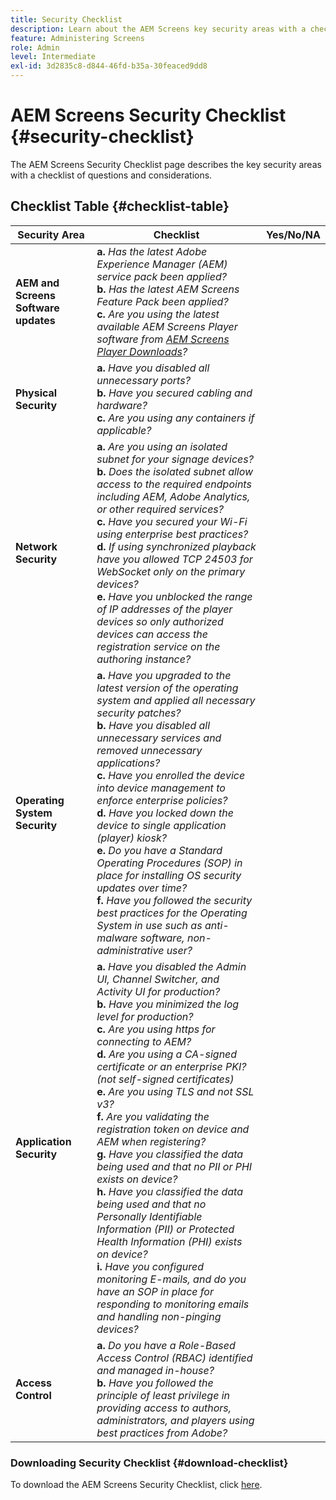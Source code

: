 ```yaml
---
title: Security Checklist
description: Learn about the AEM Screens key security areas with a checklist of questions and considerations.
feature: Administering Screens
role: Admin
level: Intermediate
exl-id: 3d2835c8-d844-46fd-b35a-30feaced9dd8
---
```

# AEM Screens Security Checklist  {#security-checklist}

The AEM Screens Security Checklist page describes the key security areas with a checklist of questions and considerations.

## Checklist Table {#checklist-table}

| **Security Area** | **Checklist** |**Yes/No/NA**|
|---|---|---|
| **AEM and Screens Software updates** | **a.** *Has the latest Adobe Experience Manager (AEM) service pack been applied?* <br>**b.** *Has the latest AEM Screens Feature Pack been applied?* <br>**c.** *Are you using the latest available AEM Screens Player software from [AEM Screens Player Downloads](https://download.macromedia.com/screens/)?*|
| **Physical Security** | **a.** *Have you disabled all unnecessary ports?* <br>**b.** *Have you secured cabling and hardware?* <br>**c.** *Are you using any containers if applicable?*|
| **Network Security** | **a.** *Are you using an isolated subnet for your signage devices?* <br>**b.** *Does the isolated subnet allow access to the required endpoints including AEM, Adobe Analytics, or other required services?* <br>**c.** *Have you secured your Wi-Fi using enterprise best practices?* <br>**d.** *If using synchronized playback have you allowed TCP 24503 for WebSocket only on the primary devices?* <br>**e.** *Have you unblocked the range of IP addresses of the player devices so only authorized devices can access the registration service on the authoring instance?*|
| **Operating System Security** | **a.** *Have you upgraded to the latest version of the operating system and applied all necessary security patches?* <br>**b.** *Have you disabled all unnecessary services and removed unnecessary applications?* <br>**c.** *Have you enrolled the device into device management to enforce enterprise policies?* <br>**d.** *Have you locked down the device to single application (player) kiosk?* <br>**e.** *Do you have a Standard Operating Procedures (SOP) in place for installing OS security updates over time?*<br>**f.** *Have you followed the security best practices for the Operating System in use such as anti-malware software, non-administrative user?*|
| **Application Security** | **a.** *Have you disabled the Admin UI, Channel Switcher, and Activity UI for production?* <br>**b.** *Have you minimized the log level for production?* <br>**c.** *Are you using https for connecting to AEM?* <br>**d.** *Are you using a CA-signed certificate or an enterprise PKI? (not self-signed certificates)*<br>**e.** *Are you using TLS and not SSL v3?*<br>**f.** *Are you validating the registration token on device and AEM when registering?*<br> **g.** *Have you classified the data being used and that no PII or PHI exists on device?*<br> **h.** *Have you classified the data being used and that no Personally Identifiable Information (PII) or Protected Health Information (PHI) exists on device?*<br> **i.** *Have you configured monitoring E-mails, and do you have an SOP in place for responding to monitoring emails and handling non-pinging devices?*|
| **Access Control** | **a.** *Do you have a Role-Based Access Control (RBAC) identified and managed in-house?* <br>**b.** *Have you followed the principle of least privilege in providing access to authors, administrators, and players using best practices from Adobe?*|

### Downloading Security Checklist {#download-checklist}

To download the AEM Screens Security Checklist, click [here](/help/user-guide/assets/AEMScreens-SecurityChecklist.pdf).
